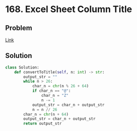 # 168. Excel Sheet Column Title
## Problem
[Link](http://leetcode.com/problems/excel-sheet-column-title/)
## Solution
```python
class Solution:
    def convertToTitle(self, n: int) -> str:
        output_str = ""
        while n > 26:
            char_n = chr(n % 26 + 64)
            if char_n == "@":
                char_n = "Z"
                n -= 1
            output_str = char_n + output_str
            n = n // 26
        char_n = chr(n + 64)
        output_str = char_n + output_str
        return output_str
```
